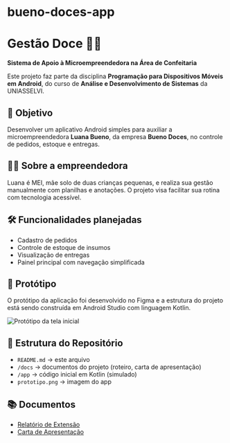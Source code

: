 # bueno-doces-app
# Gestão Doce 🍬📱
**Sistema de Apoio à Microempreendedora na Área de Confeitaria**

Este projeto faz parte da disciplina **Programação para Dispositivos Móveis em Android**, do curso de **Análise e Desenvolvimento de Sistemas** da UNIASSELVI.

## 🎯 Objetivo
Desenvolver um aplicativo Android simples para auxiliar a microempreendedora **Luana Bueno**, da empresa **Bueno Doces**, no controle de pedidos, estoque e entregas.

## 👩‍🍳 Sobre a empreendedora
Luana é MEI, mãe solo de duas crianças pequenas, e realiza sua gestão manualmente com planilhas e anotações. O projeto visa facilitar sua rotina com tecnologia acessível.

## 🛠️ Funcionalidades planejadas
- Cadastro de pedidos
- Controle de estoque de insumos
- Visualização de entregas
- Painel principal com navegação simplificada

## 📱 Protótipo
O protótipo da aplicação foi desenvolvido no Figma e a estrutura do projeto está sendo construída em Android Studio com linguagem Kotlin.

![Protótipo da tela inicial](prototipo.png)

## 📂 Estrutura do Repositório
- `README.md` → este arquivo
- `/docs` → documentos do projeto (roteiro, carta de apresentação)
- `/app` → código inicial em Kotlin (simulado)
- `prototipo.png` → imagem do app

## 📚 Documentos
- [Relatório de Extensão](docs/roteiro-de-extensao.pdf)
- [Carta de Apresentação](docs/carta-de-apresentacao.pdf)
